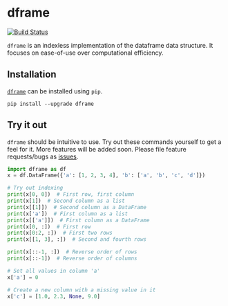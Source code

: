# dframe 

[![Build Status](https://travis-ci.org/ankur-gupta/dframe.png?branch=master)](https://travis-ci.org/ankur-gupta/dframe)

`dframe` is an indexless implementation of the dataframe data structure. 
It focuses on ease-of-use over computational efficiency.

## Installation
[`dframe`](https://pypi.python.org/pypi/dframe) can be installed using `pip`.

```
pip install --upgrade dframe
```


## Try it out

`dframe` should be intuitive to use. Try out these commands yourself to get a feel for it. More features will be added soon. Please file feature requests/bugs as [issues](https://github.com/ankur-gupta/dframe/issues). 

```python
import dframe as df
x = df.DataFrame({'a': [1, 2, 3, 4], 'b': ['a', 'b', 'c', 'd']})

# Try out indexing
print(x[0, 0])  # First row, first column
print(x[1])  # Second column as a list
print(x[[1]])  # Second column as a DataFrame
print(x['a'])  # First column as a list
print(x[['a']])  # First column as a DataFrame
print(x[0, :])  # First row
print(x[0:2, :])  # First two rows
print(x[[1, 3], :])  # Second and fourth rows

print(x[::-1, :])  # Reverse order of rows
print(x[::-1])  # Reverse order of columns

# Set all values in column 'a'
x['a'] = 0

# Create a new column with a missing value in it
x['c'] = [1.0, 2.3, None, 9.0]
```

